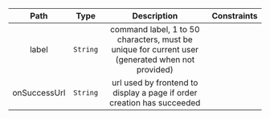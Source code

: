 |Path|Type|Description|Constraints|
|:--:|:--:|:---------:|:---------:|
|label| `String` |command label, 1 to 50 characters, must be unique for current user (generated when not provided)||
|onSuccessUrl| `String` |url used by frontend to display a page if order creation has succeeded||

